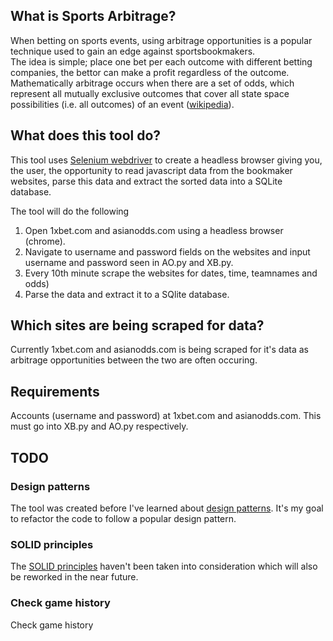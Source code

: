 ## What is Sports Arbitrage?

When betting on sports events, using arbitrage opportunities is a popular technique used to gain an edge against sportsbookmakers.  
The idea is simple; place one bet per each outcome with different betting companies, the bettor can make a profit regardless of the outcome. Mathematically arbitrage occurs when there are a set of odds, which represent all mutually exclusive outcomes that cover all state space possibilities (i.e. all outcomes) of an event ([wikipedia](https://en.wikipedia.org/wiki/Arbitrage_betting)).

## What does this tool do?

This tool uses [Selenium webdriver](https://www.seleniumhq.org/projects/webdriver/) to create a headless browser giving you, the user, the opportunity to read javascript data from the bookmaker websites, parse this data and extract the sorted data into a SQLite database. 

The tool will do the following 
1) Open 1xbet.com and asianodds.com using a headless browser (chrome).
2) Navigate to username and password fields on the websites and input username and password seen in AO.py and XB.py.
3) Every 10th minute scrape the websites for dates, time, teamnames and odds)
4) Parse the data and extract it to a SQlite database.

## Which sites are being scraped for data?

Currently 1xbet.com and asianodds.com is being scraped for it's data as arbitrage opportunities between the two are often occuring. 

## Requirements 

Accounts (username and password) at 1xbet.com and asianodds.com. This must go into XB.py and AO.py respectively. 

## TODO

### Design patterns

The tool was created before I've learned about [design patterns](https://sourcemaking.com/design_patterns). It's my goal to refactor the code to follow a popular design pattern.

### SOLID principles 

The [SOLID principles](https://en.wikipedia.org/wiki/SOLID) haven't been taken into consideration which will also be reworked in the near future.

### Check game history

Check game history





